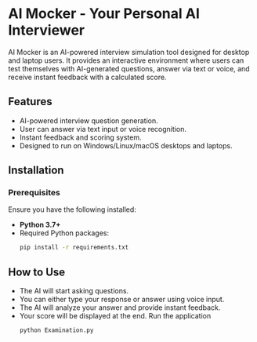 # AI Mocker - Your Personal AI Interviewer

AI Mocker is an AI-powered interview simulation tool designed for desktop and laptop users. It provides an interactive environment where users can test themselves with AI-generated questions, answer via text or voice, and receive instant feedback with a calculated score.

## Features
- AI-powered interview question generation.
- User can answer via text input or voice recognition.
- Instant feedback and scoring system.
- Designed to run on Windows/Linux/macOS desktops and laptops.

## Installation

### Prerequisites
Ensure you have the following installed:
- **Python 3.7+**
- Required Python packages:
  ```sh
  pip install -r requirements.txt

## How to Use
- The AI will start asking questions.
- You can either type your response or answer using voice input.
- The AI will analyze your answer and provide instant feedback.
- Your score will be displayed at the end.
Run the application
  ```sh
  python Examination.py

